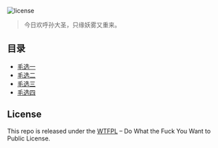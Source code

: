 ![license](https://img.shields.io/badge/license-WTFPL%20--%20Do%20What%20the%20Fuck%20You%20Want%20to%20Public%20License-green.svg)

> 今日欢呼孙大圣，只缘妖雾又重来。

## 目录
* [毛选一](./毛选一.md)
* [毛选二](./毛选二.md)
* [毛选三](./毛选三.md)
* [毛选四](./毛选四.md)

## License
This repo is released under the [WTFPL](http://www.wtfpl.net/) – Do What the Fuck You Want to Public License.
